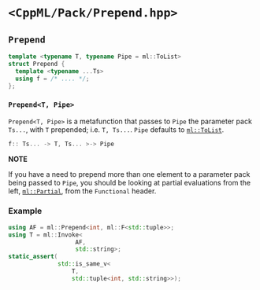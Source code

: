 # `<CppML/Pack/Prepend.hpp>`

## `Prepend`

```c++
template <typename T, typename Pipe = ml::ToList>
struct Prepend {
  template <typename ...Ts>
  using f = /* .... */;
};
```
### `Prepend<T, Pipe>`

`Prepend<T, Pipe>` is a metafunction that passes to `Pipe` the parameter pack `Ts...`, with `T` prepended; i.e. `T, Ts...`. `Pipe` defaults to [`ml::ToList`](../Functional/ToList.md).

```c++
f:: Ts... -> T, Ts... >-> Pipe
```

**NOTE**

If you have a need to prepend more than one element to a parameter pack being passed to `Pipe`, you should be looking at partial evaluations from the left, [`ml::Partial`](../Functional/Partial.md), from the `Functional` header.

### Example

```c++
using AF = ml::Prepend<int, ml::F<std::tuple>>;
using T = ml::Invoke<
                   AF,
                   std::string>;
static_assert(
              std::is_same_v<
                  T,
                  std::tuple<int, std::string>>);

```
